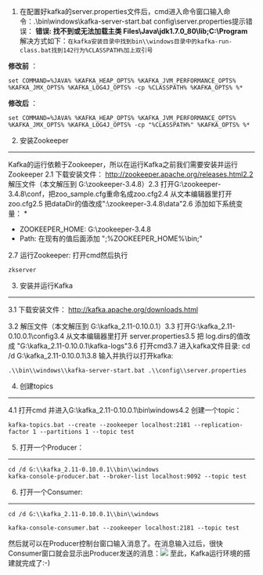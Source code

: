 1. 在配置好kafka的server.properties文件后，cmd进入命令窗口输入命令：.\\bin\\windows\\kafka-server-start.bat config\\server.properties提示错误： **错误: 找不到或无法加载主类 Files\\Java\\jdk1.7.0_80\\lib;C:\\Program** 解决方式如下：`在kafka安装目录中找到bin\\windows目录中的kafka-run-class.bat找到142行为%CLASSPATH%加上双引号`

**修改前** ：
```
set COMMAND=%JAVA% %KAFKA_HEAP_OPTS% %KAFKA_JVM_PERFORMANCE_OPTS% %KAFKA_JMX_OPTS% %KAFKA_LOG4J_OPTS% -cp %CLASSPATH% %KAFKA_OPTS% %*
```
**修改后** ：
```
set COMMAND=%JAVA% %KAFKA_HEAP_OPTS% %KAFKA_JVM_PERFORMANCE_OPTS% %KAFKA_JMX_OPTS% %KAFKA_LOG4J_OPTS% -cp "%CLASSPATH%" %KAFKA_OPTS% %*
```


2. 安装Zookeeper
--------------

Kafka的运行依赖于Zookeeper，所以在运行Kafka之前我们需要安装并运行Zookeeper
2.1 下载安装文件： http://zookeeper.apache.org/releases.html2.2 解压文件（本文解压到 G:\\zookeeper-3.4.8）2.3 打开G:\\zookeeper-3.4.8\\conf，把zoo_sample.cfg重命名成zoo.cfg2.4 从文本编辑器里打开zoo.cfg2.5 把dataDir的值改成":\\zookeeper-3.4.8\\data"2.6 添加如下系统变量：
*
  * ZOOKEEPER_HOME: G:\\zookeeper-3.4.8
  * Path: 在现有的值后面添加 ";%ZOOKEEPER_HOME%\\bin;"

2.7 运行Zookeeper: 打开cmd然后执行

```
zkserver 
```

3. 安装并运行Kafka
-------------

3.1 下载安装文件： http://kafka.apache.org/downloads.html

3.2 解压文件（本文解压到 G:\\kafka_2.11-0.10.0.1）3.3 打开G:\\kafka_2.11-0.10.0.1\\config3.4 从文本编辑器里打开 server.properties3.5 把 log.dirs的值改成 "G:\\kafka_2.11-0.10.0.1\\kafka-logs"3.6 打开cmd3.7 进入kafka文件目录: cd /d G:\\kafka_2.11-0.10.0.1\\3.8 输入并执行以打开kafka:

```
.\\bin\\windows\\kafka-server-start.bat .\\config\\server.properties
```

4. 创建topics
-----------

4.1 打开cmd 并进入G:\\kafka_2.11-0.10.0.1\\bin\\windows4.2 创建一个topic：

```
kafka-topics.bat --create --zookeeper localhost:2181 --replication-factor 1 --partitions 1 --topic test
```

5. 打开一个Producer：
----------------

```
cd /d G:\\kafka_2.11-0.10.0.1\\bin\\windows
kafka-console-producer.bat --broker-list localhost:9092 --topic test
```

6. 打开一个Consumer:
----------------

```
cd /d G:\\kafka_2.11-0.10.0.1\\bin\\windows
```

```
kafka-console-consumer.bat --zookeeper localhost:2181 --topic test
```

然后就可以在Producer控制台窗口输入消息了。在消息输入过后，很快Consumer窗口就会显示出Producer发送的消息：![](http://img.blog.csdn.net/20160821224125792?watermark/2/text/aHR0cDovL2Jsb2cuY3Nkbi5uZXQv/font/5a6L5L2T/fontsize/400/fill/I0JBQkFCMA==/dissolve/70/gravity/SouthEast) 至此，Kafka运行环境的搭建就完成了:-)
